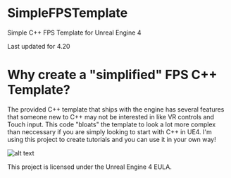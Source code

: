 # SimpleFPSTemplate
Simple C++ FPS Template for Unreal Engine 4

Last updated for 4.20

# Why create a "simplified" FPS C++ Template?
The provided C++ template that ships with the engine has several features that someone new to C++ may not be interested in like VR controls and Touch input. This code "bloats" the template to look a lot more complex than neccessary if you are simply looking to start with C++ in UE4. I'm using this project to create tutorials and you can use it in your own way!

![alt text](https://www.tomlooman.com/wp-content/uploads/2017/09/Thumb_FPSTemplate2.jpg)

This project is licensed under the Unreal Engine 4 EULA.